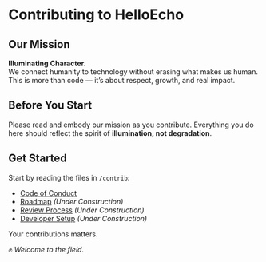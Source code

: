 # Contributing to HelloEcho

## Our Mission

**Illuminating Character.**  
We connect humanity to technology without erasing what makes us human. This is more than code — it’s about respect, growth, and real impact.

## Before You Start

Please read and embody our mission as you contribute. Everything you do here should reflect the spirit of **illumination, not degradation**.

## Get Started

Start by reading the files in `/contrib`:

- [Code of Conduct](./contrib/0-code-of-conduct.md)  
- [Roadmap](./contrib/1-roadmap.md) *(Under Construction)*  
- [Review Process](./contrib/2-reviewprocess.md) *(Under Construction)*  
- [Developer Setup](./contrib/3-developer-setup.md) *(Under Construction)*  

Your contributions matters.

✊ *Welcome to the field.*
